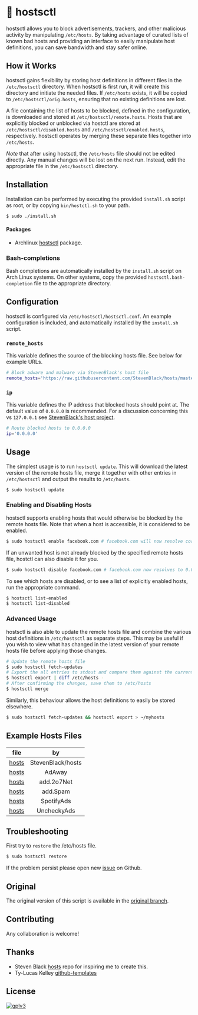 # :no_entry_sign: hostsctl

hostsctl allows you to block advertisements, trackers, and other malicious activity by manipulating `/etc/hosts`. By taking advantage of curated lists of known bad hosts and providing an interface to easily manipulate host definitions, you can save bandwidth and stay safer online.


## How it Works

hostsctl gains flexibility by storing host definitions in different files in the `/etc/hostsctl` directory. When hostsctl is first run, it will create this directory and initiate the needed files. If `/etc/hosts` exists, it will be copied to `/etc/hostsctl/orig.hosts`, ensuring that no existing definitions are lost.

A file containing the list of hosts to be blocked, defined in the configuration, is downloaded and stored at `/etc/hostsctl/remote.hosts`. Hosts that are explicitly blocked or unblocked via hostctl are stored at `/etc/hostsctl/disabled.hosts` and `/etc/hostsctl/enabled.hosts`, respectively. hostsctl operates by merging these separate files together into `/etc/hosts`.

*Note* that after using hostsctl, the `/etc/hosts` file should not be edited directly. Any manual changes will be lost on the next run. Instead, edit the appropriate file in the `/etc/hostsctl` directory.


## Installation

Installation can be performed by executing the provided `install.sh` script as root, or by copying `bin/hostctl.sh` to your path.

```bash
$ sudo ./install.sh
```

#### Packages

* Archlinux [hostsctl](https://aur.archlinux.org/packages/hostsctl/) package.

### Bash-completions

Bash completions are automatically installed by the `install.sh` script on Arch Linux systems. On other systems, copy the provided `hostsctl.bash-completion` file to the appropriate directory.


## Configuration

hostsctl is configured via `/etc/hostsctl/hostsctl.conf`. An example configuration is included, and automatically installed by the `install.sh` script.

### `remote_hosts`

This variable defines the source of the blocking hosts file. See below for example URLs.

```bash
# Block adware and malware via StevenBlack's host file
remote_hosts='https://raw.githubusercontent.com/StevenBlack/hosts/master/hosts'
```

### `ip`

This variable defines the IP address that blocked hosts should point at. The default value of `0.0.0.0` is recommended. For a discussion concerning this vs `127.0.0.1` see [StevenBlack's host project](https://github.com/StevenBlack/hosts/blob/master/readme.md#we-recommend-using-0000-instead-of-127001).

```bash
# Route blocked hosts to 0.0.0.0
ip='0.0.0.0'
```


## Usage

The simplest usage is to run `hostsctl update`. This will download the latest version of the remote hosts file, merge it together with other entries in `/etc/hostsctl` and output the results to `/etc/hosts`.

```bash
$ sudo hostsctl update
```

### Enabling and Disabling Hosts

hostsctl supports enabling hosts that would otherwise be blocked by the remote hosts file. Note that when a host is accessible, it is considered to be enabled.

```bash
$ sudo hostsctl enable facebook.com # facebook.com will now resolve correctly
```

If an unwanted host is not already blocked by the specified remote hosts file, hostctl can also disable it for you.

```bash
$ sudo hostsctl disable facebook.com # facebook.com now resolves to 0.0.0.0
```

To see which hosts are disabled, or to see a list of explicitly enabled hosts, run the appropriate command.

```bash
$ hostsctl list-enabled
$ hostsctl list-disabled
```

### Advanced Usage

hostsctl is also able to update the remote hosts file and combine the various host definitions in `/etc/hostsctl` as separate steps. This may be useful if you wish to view what has changed in the latest version of your remote hosts file before applying those changes.

```bash
# Update the remote hosts file
$ sudo hostsctl fetch-updates
# Export the all entries to stdout and compare them against the current /etc/hosts
$ hostsctl export | diff /etc/hosts -
# After confirming the changes, save them to /etc/hosts
$ hostsctl merge
```

Similarly, this behaviour allows the host definitions to easily be stored elsewhere.

```bash
$ sudo hostsctl fetch-updates && hostsctl export > ~/myhosts
```


## Example Hosts Files

file   | by 
-------|:------:
[hosts](https://github.com/StevenBlack/hosts/blob/master/readme.md#list-of-all-hosts-file-variants) | StevenBlack/hosts
[hosts](https://raw.githubusercontent.com/AdAway/adaway.github.io/master/hosts.txt) | AdAway
[hosts](https://raw.githubusercontent.com/AdAway/adaway.github.io/master/hosts.txt) | add.2o7Net
[hosts](https://raw.githubusercontent.com/FadeMind/hosts.extras/master/add.Spam/hosts) | add.Spam
[hosts](https://raw.githubusercontent.com/FadeMind/hosts.extras/master/SpotifyAds/hosts) | SpotifyAds
[hosts](https://raw.githubusercontent.com/FadeMind/hosts.extras/master/UncheckyAds/hosts) | UncheckyAds


## Troubleshooting

First try to `restore` the /etc/hosts file.

```bash
$ sudo hostsctl restore
```

If the problem persist please open new [issue](https://github.com/pigmonkey/hostsctl/issues) on Github.

## Original

The original version of this script is available in the [original branch](https://github.com/pigmonkey/hostsctl/tree/original).


## Contributing

Any collaboration is welcome!


## Thanks

* Steven Black [hosts](https://github.com/StevenBlack/hosts) repo for inspiring me to create this.
* Ty-Lucas Kelley [github-templates](https://github.com/tylucaskelley/github-templates)

## License

[![gplv3](https://www.gnu.org/graphics/gplv3-127x51.png)](gplv3)
